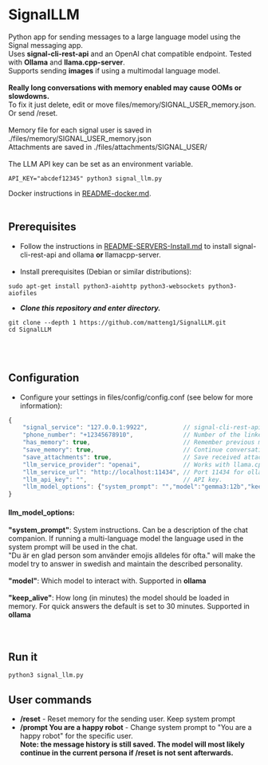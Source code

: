 # SignalLLM
Python app for sending messages to a large language model using the Signal messaging app.<br>
Uses **signal-cli-rest-api** and an OpenAI chat compatible endpoint. Tested with **Ollama** and **llama.cpp-server**. <br>
Supports sending **images** if using a multimodal language model. <br><br>
**Really long conversations with memory enabled may cause OOMs or slowdowns.** <br>
To fix it just delete, edit or move files/memory/SIGNAL_USER_memory.json. Or send /reset.<br><br>
Memory file for each signal user is saved in ./files/memory/SIGNAL_USER_memory.json <br>
Attachments are saved in ./files/attachments/SIGNAL_USER/<br><br>
The LLM API key can be set as an environment variable.<br>
```shell
API_KEY="abcdef12345" python3 signal_llm.py
```
Docker instructions in [README-docker.md](README-docker.md).<br><br>

## Prerequisites
* Follow the instructions in [README-SERVERS-Install.md](docs/README-SERVERS-Install.md) to install signal-cli-rest-api and ollama **or** llamacpp-server.<br><br>
* Install prerequisites (Debian or similar distributions):
```shell
sudo apt-get install python3-aiohttp python3-websockets python3-aiofiles
```
* ***Clone this repository and enter directory.***
```shell
git clone --depth 1 https://github.com/matteng1/SignalLLM.git
cd SignalLLM
```
<br><br>
## Configuration
* Configure your settings in files/config/config.conf (see below for more information):
```javascript
{
    "signal_service": "127.0.0.1:9922",          // signal-cli-rest-api endpoint
    "phone_number": "+12345678910",              // Number of the linked Signal account
    "has_memory": true,                          // Remember previous messages
    "save_memory": true,                         // Continue conversation at a later run
    "save_attachments": true,                    // Save received attachments
    "llm_service_provider": "openai",            // Works with llama.cpp-server and ollama
    "llm_service_url": "http://localhost:11434", // Port 11434 for ollama. 8080 for llamacpp
    "llm_api_key": "",                           // API key.
    "llm_model_options": {"system_prompt": "","model":"gemma3:12b","keep_alive": 30}, // See below
}
```
#### llm_model_options:
**"system_prompt"**: System instructions. Can be a description of the chat companion. If running a multi-language model the language used in the system prompt will be used in the chat.<br>
"Du är en glad person som använder emojis alldeles för ofta." will make the model try to answer in swedish and maintain the described personality.<br><br>
**"model"**:         Which model to interact with. Supported in **ollama**<br><br>
**"keep_alive"**:    How long (in minutes) the model should be loaded in memory. For quick answers the default is set to 30 minutes. Supported in **ollama**<br><br><br>
## Run it
```shell
python3 signal_llm.py
```
## User commands
* **/reset**                           -    Reset memory for the sending user. Keep system prompt
* **/prompt You are a happy robot**    -    Change system prompt to "You are a happy robot" for the specific user. <br>
**Note: the message history is still saved. The model will most likely continue in the current persona if /reset is not sent afterwards.**
<br><br><br>
